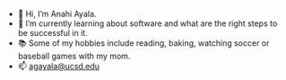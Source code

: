 - 👋 Hi, I’m Anahi Ayala.
- 🌱 I’m currently learning about software and what are the right steps to be successful in it.
- 📚 Some of my hobbies include reading, baking, watching soccer or baseball games with my mom.
- 📫 agayala@ucsd.edu

<!---
agayala/agayala is a ✨ special ✨ repository because its `README.md` (this file) appears on your GitHub profile.
You can click the Preview link to take a look at your changes.
--->
